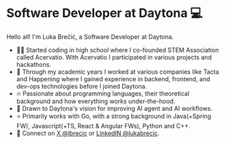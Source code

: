 # Software Developer at Daytona 💻

Hello all! I'm Luka Brečić, a Software Developer at Daytona.

* 👨‍💻 Started coding in high school where I co-founded STEM Association called Acervatio. With Acervatio I participated in various projects and hackathons.
* 🏢 Through my academic years I worked at various companies like Tacta and Happening where I gained experience in backend, frontend, and dev-ops technologies before I joined Daytona.
* 🔥 Passionate about programming languages, their theoretical background and how everything works under-the-hood.
* 🚀 Drawn to Daytona's vision for improving AI agent and AI workflows.
* ⭐ Primarily works with Go, with a strong background in Java(+Spring FW), Javascript(+TS, React & Angular FWs), Python and C++.
* 📮 Connect on [X @lbrecic](https://x.com/lbrecic) or [LinkedIN @lukabrecic](https://www.linkedin.com/in/lukabrecic/).
